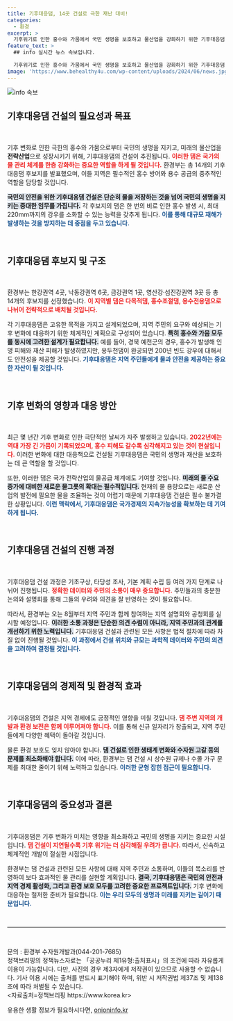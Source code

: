 ```yaml
---
title: 기후대응댐, 14곳 건설로 극한 재난 대비!
categories:
  - 환경
excerpt: >
  기후위기로 인한 홍수와 가뭄에서 국민 생명을 보호하고 물산업을 강화하기 위한 기후대응댐 건설이 시작된다. 14곳의 후보지가 발표되며, 향후 주민 의견 수렴을 통해 안전하고 효과적인 댐 건설을 추진할 예정이다.
feature_text: >
  ## info 실시간 뉴스 속보입니다.

  기후위기로 인한 홍수와 가뭄에서 국민 생명을 보호하고 물산업을 강화하기 위한 기후대응댐 건설이 시작된다. 14곳의 후보지가 발표되며, 향후 주민 의견 수렴을 통해 안전하고 효과적인 댐 건설을 추진할 예정이다.
image: 'https://www.behealthy4u.com/wp-content/uploads/2024/06/news.jpg'
---
```


<p><img src="https://www.behealthy4u.com/wp-content/uploads/2024/06/news.jpg" alt="info 속보" /></p>

<h2 data-ke-size="size26">기후대응댐 건설의 필요성과 목표</h2>

<p data-ke-size="size16">&nbsp;</p>

<p>기후 변화로 인한 극한의 홍수와 가뭄으로부터 국민의 생명을 지키고, 미래의 물산업을 <strong>전략산업</strong>으로 성장시키기 위해, 기후대응댐의 건설이 추진됩니다. <b><span style="color: #ee2323;">이러한 댐은 국가의 물 관리 체계를 한층 강화하는 중요한 역할을 하게 될 것입니다.</span></b> 환경부는 총 14개의 기후대응댐 후보지를 발표했으며, 이들 지역은 필수적인 홍수 방어와 용수 공급의 중추적인 역할을 담당할 것입니다. </p>

<p><b><span style="background-color: #21538527;">국민의 안전을 위한 기후대응댐 건설은 단순히 물을 저장하는 것을 넘어 국민의 생명을 지키는 중대한 임무를 가집니다.</span></b> 각 후보지의 댐은 한 번의 비로 인한 홍수 발생 시, 최대 220mm까지의 강우를 소화할 수 있는 능력을 갖추게 됩니다. <b><span style="color: #1a5490;">이를 통해 대규모 재해가 발생하는 것을 방지하는 데 중점을 두고 있습니다.</span></b></p>

<p data-ke-size="size16">&nbsp;</p>

<h2 data-ke-size="size26">기후대응댐 후보지 및 구조</h2>

<p data-ke-size="size16">&nbsp;</p>

<p>환경부는 한강권역 4곳, 낙동강권역 6곳, 금강권역 1곳, 영산강·섬진강권역 3곳 등 총 14개의 후보지를 선정했습니다. <b><span style="color: #ee2323;">이 지역별 댐은 다목적댐, 홍수조절댐, 용수전용댐으로 나뉘어 전략적으로 배치될 것입니다.</span></b> </p>

<p>각 기후대응댐은 고유한 목적을 가지고 설계되었으며, 지역 주민의 요구와 예상되는 기후 변화에 대응하기 위한 체계적인 계획으로 구성되어 있습니다. <b><span style="background-color: #21538527;">특히 홍수와 가뭄 모두를 동시에 고려한 설계가 필요합니다.</span></b> 예를 들어, 경북 예천군의 경우, 홍수가 발생해 인명 피해와 재산 피해가 발생하였지만, 용두천댐이 완공되면 200년 빈도 강우에 대해서도 안전성을 제공할 것입니다. <b><span style="color: #1a5490;">기후대응댐은 지역 주민들에게 물과 안전을 제공하는 중요한 자산이 될 것입니다.</span></b></p>

<p data-ke-size="size16">&nbsp;</p>

<h2 data-ke-size="size26">기후 변화의 영향과 대응 방안</h2>

<p data-ke-size="size16">&nbsp;</p>

<p>최근 몇 년간 기후 변화로 인한 극단적인 날씨가 자주 발생하고 있습니다. <b><span style="color: #ee2323;">2022년에는 역대 가장 긴 가뭄이 기록되었으며, 홍수 피해도 갈수록 심각해지고 있는 것이 현실입니다.</span></b> 이러한 변화에 대한 대응책으로 건설될 기후대응댐은 국민의 생명과 재산을 보호하는 데 큰 역할을 할 것입니다. </p>

<p>또한, 이러한 댐은 국가 전략산업의 물공급 체계에도 기여할 것입니다. <b><span style="background-color: #21538527;">미래의 물 수요 증가에 대비한 새로운 물그릇의 확대는 필수적입니다.</span></b> 현재의 물 용량으로는 새로운 산업의 발전에 필요한 물을 조율하는 것이 어렵기 때문에 기후대응댐 건설은 필수 불가결한 상황입니다. <b><span style="color: #1a5490;">이런 맥락에서, 기후대응댐은 국가경제의 지속가능성을 확보하는 데 기여하게 됩니다.</span></b></p>

<p data-ke-size="size16">&nbsp;</p>

<h2 data-ke-size="size26">기후대응댐 건설의 진행 과정</h2>

<p data-ke-size="size16">&nbsp;</p>

<p>기후대응댐 건설 과정은 기초구상, 타당성 조사, 기본 계획 수립 등 여러 가지 단계로 나뉘어 진행됩니다. <b><span style="color: #ee2323;">정확한 데이터와 주민의 소통이 매우 중요합니다.</span></b> 주민들과의 충분한 논의와 설명회를 통해 그들의 우려와 의견을 잘 반영하는 것이 필요합니다. </p>

<p>따라서, 환경부는 오는 8월부터 지역 주민과 함께 참여하는 지역 설명회와 공청회를 실시할 예정입니다. <b><span style="background-color: #21538527;">이러한 소통 과정은 단순한 의견 수렴이 아니라, 지역 주민과의 관계를 개선하기 위한 노력입니다.</span></b> 기후대응댐 건설과 관련된 모든 사항은 법적 절차에 따라 차질 없이 진행될 것입니다. <b><span style="color: #1a5490;">이 과정에서 건설 위치와 규모는 과학적 데이터와 주민의 의견을 고려하여 결정될 것입니다.</span></b></p>

<p data-ke-size="size16">&nbsp;</p>

<h2 data-ke-size="size26">기후대응댐의 경제적 및 환경적 효과</h2>

<p data-ke-size="size16">&nbsp;</p>

<p>기후대응댐의 건설은 지역 경제에도 긍정적인 영향을 미칠 것입니다. <b><span style="color: #ee2323;">댐 주변 지역의 개발과 환경 보전은 함께 이루어져야 합니다.</span></b> 이를 통해 신규 일자리가 창출되고, 지역 주민들에게 다양한 혜택이 돌아갈 것입니다.</p>

<p>물론 환경 보호도 잊지 않아야 합니다. <b><span style="background-color: #21538527;">댐 건설로 인한 생태계 변화와 수자원 고갈 등의 문제를 최소화해야 합니다.</span></b> 이에 따라, 환경부는 댐 건설 시 상수원 규제나 수몰 가구 문제를 최대한 줄이기 위해 노력하고 있습니다. <b><span style="color: #1a5490;">이러한 균형 잡힌 접근이 필요합니다.</span></b> </p>

<p data-ke-size="size16">&nbsp;</p>

<h2 data-ke-size="size26">기후대응댐의 중요성과 결론</h2>

<p data-ke-size="size16">&nbsp;</p>

<p>기후대응댐은 기후 변화가 미치는 영향을 최소화하고 국민의 생명을 지키는 중요한 시설입니다. <b><span style="color: #ee2323;">댐 건설이 지연될수록 기후 위기는 더 심각해질 우려가 큽니다.</span></b> 따라서, 신속하고 체계적인 개발이 절실한 시점입니다. </p>

<p>환경부는 댐 건설과 관련된 모든 사항에 대해 지역 주민과 소통하며, 이들의 목소리를 반영하여 보다 효과적인 물 관리를 실현할 계획입니다. <b><span style="background-color: #21538527;">결국, 기후대응댐은 국민의 안전과 지역 경제 활성화, 그리고 환경 보호 모두를 고려한 중요한 프로젝트입니다.</span></b> 기후 변화에 대응하는 철저한 준비가 필요합니다. <b><span style="color: #1a5490;">이는 우리 모두의 생명과 미래를 지키는 길이기 때문입니다.</span></b></p>

<p data-ke-size="size16">&nbsp;</p>

<hr />

<p data-ke-size="size16">&nbsp;</p>

<p>문의 : 환경부 수자원개발과(044-201-7685)<br />
정책브리핑의 정책뉴스자료는 「공공누리 제1유형:출처표시」의 조건에 따라 자유롭게 이용이 가능합니다. 다만, 사진의 경우 제3자에게 저작권이 있으므로 사용할 수 없습니다. 기사 이용 시에는 출처를 반드시 표기해야 하며, 위반 시 저작권법 제37조 및 제138조에 따라 처벌될 수 있습니다.<br />
&lt;자료출처=정책브리핑 https://www.korea.kr></p>
유용한 생활 정보가 필요하시다면, <a href="https://onioninfo.kr" rel="dofollow">onioninfo.kr</a>


